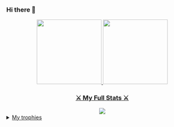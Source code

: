 ### Hi there 👋

<!--
**kamatashi/kamatashi** is a ✨ _special_ ✨ repository because its `README.md` (this file) appears on your GitHub profile.

Here are some ideas to get you started:

- 🔭 I’m currently working on ...
- 🌱 I’m currently learning ...
- 👯 I’m looking to collaborate on ...
- 🤔 I’m looking for help with ...
- 💬 Ask me about ...
- 📫 How to reach me: ...
- 😄 Pronouns: ...
- ⚡ Fun fact: ...
-->

 <div align="center">
 <a href="#">
  <img height="170em" src="https://github-readme-stats.vercel.app/api?username=kamatashi&show_icons=true&theme=algolia&include_all_commits=false&count_private=true"/>
  <img height="170em" src="https://github-readme-stats.vercel.app/api/top-langs/?username=Dayvid-San&layout=compact&langs_count=8&theme=algolia"/><br>
</div> 

<h3 align="center" >⚔️ My Full Stats ⚔️</h3>

<div align="center" style="display: inline_block">

<img src="https://github-readme-streak-stats.herokuapp.com/?user=kamatashi&theme=algolia">

</div>

  <details>
  <summary>
      My trophies
  </summary>
  <p align="center" margin="0 auto">
    <img src="https://github-profile-trophy.vercel.app/?username=kamatashi&theme=algolia&title=Followers,Commits,Repositories,MultiLanguage,PullRequest&column=5">
  </p>
</details>
